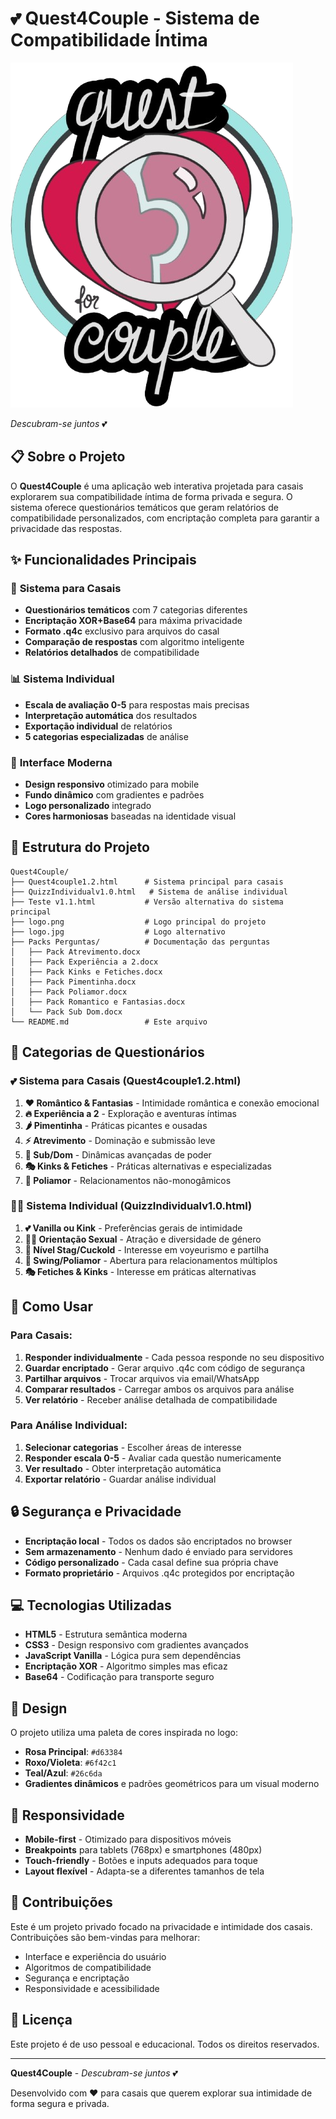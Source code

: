 # 💕 Quest4Couple - Sistema de Compatibilidade Íntima

![Quest4Couple Logo](logo.png)

*Descubram-se juntos* 💕

## 📋 Sobre o Projeto

O **Quest4Couple** é uma aplicação web interativa projetada para casais explorarem sua compatibilidade íntima de forma privada e segura. O sistema oferece questionários temáticos que geram relatórios de compatibilidade personalizados, com encriptação completa para garantir a privacidade das respostas.

## ✨ Funcionalidades Principais

### 🎯 **Sistema para Casais**
- **Questionários temáticos** com 7 categorias diferentes
- **Encriptação XOR+Base64** para máxima privacidade
- **Formato .q4c** exclusivo para arquivos do casal
- **Comparação de respostas** com algoritmo inteligente
- **Relatórios detalhados** de compatibilidade

### 📊 **Sistema Individual** 
- **Escala de avaliação 0-5** para respostas mais precisas
- **Interpretação automática** dos resultados
- **Exportação individual** de relatórios
- **5 categorias especializadas** de análise

### 🎨 **Interface Moderna**
- **Design responsivo** otimizado para mobile
- **Fundo dinâmico** com gradientes e padrões
- **Logo personalizado** integrado
- **Cores harmoniosas** baseadas na identidade visual

## 📁 Estrutura do Projeto

```
Quest4Couple/
├── Quest4couple1.2.html      # Sistema principal para casais
├── QuizzIndividualv1.0.html   # Sistema de análise individual
├── Teste v1.1.html           # Versão alternativa do sistema principal
├── logo.png                  # Logo principal do projeto
├── logo.jpg                  # Logo alternativo
├── Packs Perguntas/          # Documentação das perguntas
│   ├── Pack Atrevimento.docx
│   ├── Pack Experiência a 2.docx
│   ├── Pack Kinks e Fetiches.docx
│   ├── Pack Pimentinha.docx
│   ├── Pack Poliamor.docx
│   ├── Pack Romantico e Fantasias.docx
│   └── Pack Sub Dom.docx
└── README.md                 # Este arquivo
```

## 🎯 Categorias de Questionários

### 💕 **Sistema para Casais** (Quest4couple1.2.html)
1. **❤️ Romântico & Fantasias** - Intimidade romântica e conexão emocional
2. **🔥 Experiência a 2** - Exploração e aventuras íntimas
3. **🌶️ Pimentinha** - Práticas picantes e ousadas
4. **⚡ Atrevimento** - Dominação e submissão leve
5. **🔐 Sub/Dom** - Dinâmicas avançadas de poder
6. **🎭 Kinks & Fetiches** - Práticas alternativas e especializadas
7. **💞 Poliamor** - Relacionamentos não-monogâmicos

### 🏳️‍🌈 **Sistema Individual** (QuizzIndividualv1.0.html)
1. **💕 Vanilla ou Kink** - Preferências gerais de intimidade
2. **🏳️‍🌈 Orientação Sexual** - Atração e diversidade de género
3. **👀 Nível Stag/Cuckold** - Interesse em voyeurismo e partilha
4. **💞 Swing/Poliamor** - Abertura para relacionamentos múltiplos
5. **🎭 Fetiches & Kinks** - Interesse em práticas alternativas

## 🚀 Como Usar

### Para Casais:
1. **Responder individualmente** - Cada pessoa responde no seu dispositivo
2. **Guardar encriptado** - Gerar arquivo .q4c com código de segurança
3. **Partilhar arquivos** - Trocar arquivos via email/WhatsApp
4. **Comparar resultados** - Carregar ambos os arquivos para análise
5. **Ver relatório** - Receber análise detalhada de compatibilidade

### Para Análise Individual:
1. **Selecionar categorias** - Escolher áreas de interesse
2. **Responder escala 0-5** - Avaliar cada questão numericamente
3. **Ver resultado** - Obter interpretação automática
4. **Exportar relatório** - Guardar análise individual

## 🔒 Segurança e Privacidade

- **Encriptação local** - Todos os dados são encriptados no browser
- **Sem armazenamento** - Nenhum dado é enviado para servidores
- **Código personalizado** - Cada casal define sua própria chave
- **Formato proprietário** - Arquivos .q4c protegidos por encriptação

## 💻 Tecnologias Utilizadas

- **HTML5** - Estrutura semântica moderna
- **CSS3** - Design responsivo com gradientes avançados
- **JavaScript Vanilla** - Lógica pura sem dependências
- **Encriptação XOR** - Algoritmo simples mas eficaz
- **Base64** - Codificação para transporte seguro

## 🎨 Design

O projeto utiliza uma paleta de cores inspirada no logo:
- **Rosa Principal**: `#d63384`
- **Roxo/Violeta**: `#6f42c1` 
- **Teal/Azul**: `#26c6da`
- **Gradientes dinâmicos** e padrões geométricos para um visual moderno

## 📱 Responsividade

- **Mobile-first** - Otimizado para dispositivos móveis
- **Breakpoints** para tablets (768px) e smartphones (480px)
- **Touch-friendly** - Botões e inputs adequados para toque
- **Layout flexível** - Adapta-se a diferentes tamanhos de tela

## 🤝 Contribuições

Este é um projeto privado focado na privacidade e intimidade dos casais. Contribuições são bem-vindas para melhorar:
- Interface e experiência do usuário
- Algoritmos de compatibilidade
- Segurança e encriptação
- Responsividade e acessibilidade

## 📄 Licença

Este projeto é de uso pessoal e educacional. Todos os direitos reservados.

---

**Quest4Couple** - *Descubram-se juntos* 💕

Desenvolvido com ❤️ para casais que querem explorar sua intimidade de forma segura e privada.
